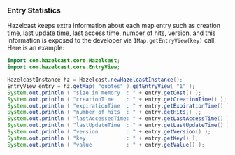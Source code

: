 


### Entry Statistics

Hazelcast keeps extra information about each map entry such as creation time, last update time, last access time, number of hits, version, and this information is exposed to the developer via `IMap.getEntryView(key)` call. Here is an example:

```java
import com.hazelcast.core.Hazelcast;
import com.hazelcast.core.EntryView;

HazelcastInstance hz = Hazelcast.newHazelcastInstance();
EntryView entry = hz.getMap( "quotes" ).getEntryView( "1" );
System.out.println ( "size in memory  : " + entry.getCost() );
System.out.println ( "creationTime    : " + entry.getCreationTime() );
System.out.println ( "expirationTime  : " + entry.getExpirationTime() );
System.out.println ( "number of hits  : " + entry.getHits() );
System.out.println ( "lastAccessedTime: " + entry.getLastAccessTime() );
System.out.println ( "lastUpdateTime  : " + entry.getLastUpdateTime() );
System.out.println ( "version         : " + entry.getVersion() );
System.out.println ( "key             : " + entry.getKey() );
System.out.println ( "value           : " + entry.getValue() );
```



